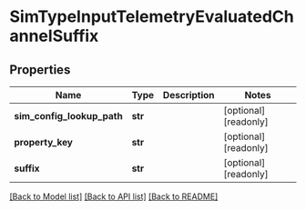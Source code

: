 # SimTypeInputTelemetryEvaluatedChannelSuffix

## Properties
Name | Type | Description | Notes
------------ | ------------- | ------------- | -------------
**sim_config_lookup_path** | **str** |  | [optional] [readonly] 
**property_key** | **str** |  | [optional] [readonly] 
**suffix** | **str** |  | [optional] [readonly] 

[[Back to Model list]](../README.md#documentation-for-models) [[Back to API list]](../README.md#documentation-for-api-endpoints) [[Back to README]](../README.md)


